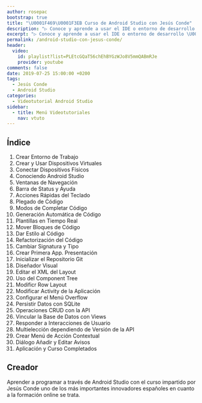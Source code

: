 ```yaml
---
author: rosepac
bootstrap: true
title: "\U0001F469‍\U0001F3EB Curso de Android Studio con Jesús Conde"
description: "▷ Conoce y aprende a usar el IDE o entorno de desarrollo \U0001F4F2 Android Studio \U0001F463 con este curso online del formador \U0001F468‍\U0001F3EB Jesús Conde ⭐️"
excerpt: "▷ Conoce y aprende a usar el IDE o entorno de desarrollo \U0001F4F2 Android Studio \U0001F463 con este curso online del formador \U0001F468‍\U0001F3EB Jesús Conde ⭐️"
permalink: /android-studio-con-jesus-conde/
header:
  video:
    id: playlist?list=PLEtcGQaT56chEhBYGzWJo8V5mmQABmRJe
    provider: youtube
comments: false
date: 2019-07-25 15:00:00 +0200
tags:
  - Jesús Conde
  - Android Studio
categories:
  - Videotutorial Android Studio
sidebar:
  - title: Menú Videotutoriales
    nav: vtuto
---
```


## &Iacute;ndice

1. Crear Entorno de Trabajo
2. Crear y Usar Dispositivos Virtuales
3. Conectar Dispositivos F&iacute;sicos
4. Conociendo Android Studio
5. Ventanas de Navegaci&oacute;n
6. Barra de Status y Ayuda
7. Acciones R&aacute;pidas del Teclado
8. Plegado de C&oacute;digo
9. Modos de Completar C&oacute;digo
10. Generaci&oacute;n Autom&aacute;tica de C&oacute;digo
11. Plantillas en Tiempo Real
12. Mover Bloques de C&oacute;digo
13. Dar Estilo al C&oacute;digo
14. Refactorizaci&oacute;n del C&oacute;digo
15. Cambiar Signatura y Tipo
16. Crear Primera App. Presentaci&oacute;n
17. Inicializar el Repositorio Git
18. Dise&ntilde;ador Visual
19. Editar el XML del Layout
20. Uso del Component Tree
21. Modificr Row Layout
22. Modificar Activity de la Aplicaci&oacute;n
23. Configurar el Men&uacute; Overflow
24. Persistir Datos con SQLite
25. Operaciones CRUD con la API
26. Vincular la Base de Datos con Views
27. Responder a Interacciones de Usuario
28. Multielecci&oacute;n dependiendo de Versi&oacute;n de la API
29. Crear Men&uacute; de Acci&oacute;n Contextual
30. Di&aacute;logo A&ntilde;adir y Editar Avisos
31. Aplicaci&oacute;n y Curso Completados

## Creador

Aprender a programar a trav&eacute;s de Android Studio con el curso impartido por Jes&uacute;s Conde uno de los m&aacute;s importantes innovadores espa&ntilde;oles en cuanto a la formaci&oacute;n online se trata.